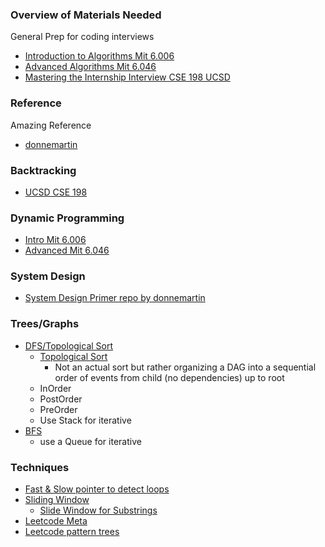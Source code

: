 ### Overview of Materials Needed
General Prep for coding interviews
- [Introduction to Algorithms Mit 6.006](https://ocw.mit.edu/courses/electrical-engineering-and-computer-science/6-006-introduction-to-algorithms-fall-2011/lecture-notes/)
- [Advanced Algorithms Mit 6.046](https://ocw.mit.edu/courses/electrical-engineering-and-computer-science/6-046j-design-and-analysis-of-algorithms-spring-2015/lecture-notes/)
- [Mastering the Internship Interview CSE 198 UCSD](https://sites.google.com/eng.ucsd.edu/cse-198-internship-interview/lecture-slides?authuser=0)

### Reference
Amazing Reference
- [donnemartin](https://github.com/donnemartin/interactive-coding-challenges)

### Backtracking
- [UCSD CSE 198](https://docs.google.com/presentation/d/1zXCtojICaUYX6z-ITDGuPzGeE4tpvaTrv0WP0IqZ-H8/present?slide=id.p)

### Dynamic Programming
- [Intro Mit 6.006](https://www.youtube.com/watch?v=OQ5jsbhAv_M&t=47s&ab_channel=MITOpenCourseWare)
- [Advanced Mit 6.046](https://www.youtube.com/watch?v=Tw1k46ywN6E&ab_channel=MITOpenCourseWare)

### System Design
- [System Design Primer repo by donnemartin](https://github.com/donnemartin/system-design-primer)

### Trees/Graphs
 - [DFS/Topological Sort](https://www.youtube.com/watch?v=AfSk24UTFS8&ab_channel=MITOpenCourseWare)
   - [Topological Sort](https://en.wikipedia.org/wiki/Topological_sorting#:~:text=In%20computer%20science%2C%20a%20topological,before%20v%20in%20the%20ordering.)
     - Not an actual sort but rather organizing a DAG into a sequential order of events from child (no dependencies) up to root
   - InOrder
   - PostOrder
   - PreOrder
   - Use Stack for iterative
 - [BFS](youtube.com/watch?v=s-CYnVz-uh4&ab_channel=MITOpenCourseWare)
   - use a Queue for iterative

### Techniques
 - [Fast & Slow pointer to detect loops](https://hongyangyu.github.io/algorithm/2017/09/04/Fast-Pointer-and-Slow-Pointer/#:~:text=Quora%EF%BC%9A,two%20nodes%20at%20a%20time.)
 - [Sliding Window](https://www.geeksforgeeks.org/window-sliding-technique/)
   - [Slide Window for Substrings](https://medium.com/leetcode-patterns/leetcode-pattern-2-sliding-windows-for-strings-e19af105316b)
 - [Leetcode Meta](https://medium.com/leetcode-patterns/leetcode-pattern-4-meta-stuff-4ebbbef7d4c0)
 - [Leetcode pattern trees](https://medium.com/leetcode-patterns/leetcode-pattern-0-iterative-traversals-on-trees-d373568eb0ec)
